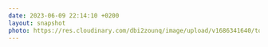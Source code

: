 ```yaml
---
date: 2023-06-09 22:14:10 +0200
layout: snapshot
photo: https://res.cloudinary.com/dbi2zounq/image/upload/v1686341640/tozcwlptge0lebi0lp8x.jpg
---
```


